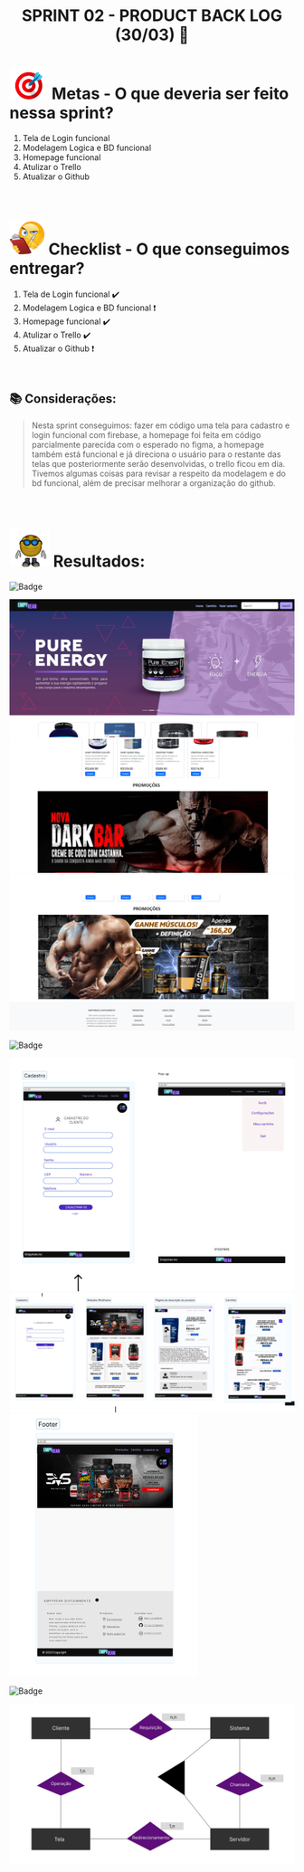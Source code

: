 # <p align="center"> SPRINT 02 - PRODUCT BACK LOG (30/03) 📝 </p>

# <img src="/ReadmeProjeto/alvo.gif" alt="Logo" height="58"> Metas - O que deveria ser feito nessa sprint?

1. Tela de Login funcional
2. Modelagem Logica e BD funcional
3. Homepage funcional
4. Atulizar o Trello
5. Atualizar o Github

<br/>

# <img src="/ReadmeProjeto/emoticonDaCheckList.png" alt="Logo" height="60"> Checklist - O que conseguimos entregar?  

1. Tela de Login funcional ✔️
2. Modelagem Logica e BD funcional ❗
3. Homepage funcional ✔️
4. Atulizar o Trello ✔️
5. Atualizar o Github ❗


<br/>

## 📚 Considerações:

> Nesta sprint conseguimos: fazer em código uma tela para cadastro e login funcional com firebase, a homepage foi feita em código parcialmente parecida com o esperado no figma, a homepage também está funcional e já direciona o usuário para o restante das telas que posteriormente serão desenvolvidas, o trello ficou em dia. Tivemos algumas coisas para revisar a respeito da modelagem e do bd funcional, além de precisar melhorar a organização do github.

<br/>

# <img src="/ReadmeProjeto/resultados.gif" alt="Logo" height="70"> Resultados:

![Badge](https://img.shields.io/badge/Código-homepage-blueviolet)

<img src="/ReadmeProjeto/homepagefuncional.PNG" alt="Logo" height="">
<img src="/ReadmeProjeto/homepagefuncional2.PNG" alt="Logo" height="">
<img src="/ReadmeProjeto/homepagefuncional3.PNG" alt="Logo" height="">

![Badge](https://img.shields.io/badge/Figma-Design-blueviolet)


<img src="/ReadmeProjeto/figma1.PNG" alt="Logo" height="">
<img src="/ReadmeProjeto/figma2.PNG" alt="Logo" height="">
<img src="/ReadmeProjeto/figma3.PNG" alt="Logo" height="">

![Badge](https://img.shields.io/badge/BD-Modelagem-blueviolet)

<img src="/ReadmeProjeto/modelagem-conceitual-1.jpg" alt="Logo" height="">
